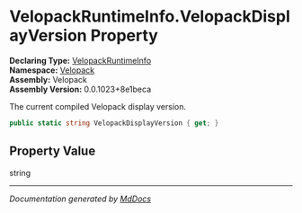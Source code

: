 ﻿<!--  
  <auto-generated>   
    The contents of this file were generated by a tool.  
    Changes to this file may be list if the file is regenerated  
  </auto-generated>   
-->

# VelopackRuntimeInfo.VelopackDisplayVersion Property

**Declaring Type:** [VelopackRuntimeInfo](../index.md)  
**Namespace:** [Velopack](../../index.md)  
**Assembly:** Velopack  
**Assembly Version:** 0.0.1023+8e1beca

 The current compiled Velopack display version. 

```csharp
public static string VelopackDisplayVersion { get; }
```

## Property Value

string

___

*Documentation generated by [MdDocs](https://github.com/ap0llo/mddocs)*
